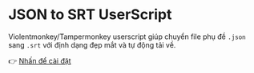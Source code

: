 # JSON to SRT UserScript

Violentmonkey/Tampermonkey userscript giúp chuyển file phụ đề `.json` sang `.srt` với định dạng đẹp mắt và tự động tải về.

👉 [Nhấn để cài đặt](https://raw.githubusercontent.com/nengoz195/missevan-downloader/refs/heads/main/json-to-srt.user.js)
